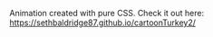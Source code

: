 Animation created with pure CSS.
Check it out here: https://sethbaldridge87.github.io/cartoonTurkey2/
